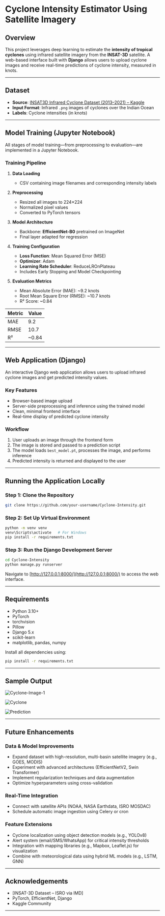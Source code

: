 # Cyclone Intensity Estimator Using Satellite Imagery

## Overview

This project leverages deep learning to estimate the **intensity of tropical cyclones** using infrared satellite imagery from the **INSAT-3D** satellite. A web-based interface built with **Django** allows users to upload cyclone images and receive real-time predictions of cyclone intensity, measured in knots.

---

## Dataset

* **Source**: [INSAT3D Infrared Cyclone Dataset (2013–2021) – Kaggle](https://www.kaggle.com/datasets/sshubam/insat3d-infrared-raw-cyclone-images-20132021)
* **Input Format**: Infrared `.png` images of cyclones over the Indian Ocean
* **Labels**: Cyclone intensities (in knots)

---

## Model Training (Jupyter Notebook)

All stages of model training—from preprocessing to evaluation—are implemented in a Jupyter Notebook.

### Training Pipeline

1. **Data Loading**

   * CSV containing image filenames and corresponding intensity labels

2. **Preprocessing**

   * Resized all images to 224×224
   * Normalized pixel values
   * Converted to PyTorch tensors

3. **Model Architecture**

   * Backbone: **EfficientNet-B0** pretrained on ImageNet
   * Final layer adapted for regression

4. **Training Configuration**

   * **Loss Function**: Mean Squared Error (MSE)
   * **Optimizer**: Adam
   * **Learning Rate Scheduler**: ReduceLROnPlateau
   * Includes Early Stopping and Model Checkpointing

5. **Evaluation Metrics**

   * Mean Absolute Error (MAE): \~9.2 knots
   * Root Mean Square Error (RMSE): \~10.7 knots
   * R² Score: \~0.84

| Metric | Value  |
| ------ | ------ |
| MAE    | 9.2    |
| RMSE   | 10.7   |
| R²     | \~0.84 |

---

## Web Application (Django)

An interactive Django web application allows users to upload infrared cyclone images and get predicted intensity values.

### Key Features

* Browser-based image upload
* Server-side preprocessing and inference using the trained model
* Clean, minimal frontend interface
* Real-time display of predicted cyclone intensity

### Workflow

1. User uploads an image through the frontend form
2. The image is stored and passed to a prediction script
3. The model loads `best_model.pt`, processes the image, and performs inference
4. Predicted intensity is returned and displayed to the user

---

## Running the Application Locally

### Step 1: Clone the Repository

```bash
git clone https://github.com/your-username/Cyclone-Intensity.git
```

### Step 2: Set Up Virtual Environment

```bash
python -m venv venv
venv\Scripts\activate   # For Windows
pip install -r requirements.txt
```

### Step 3: Run the Django Development Server

```bash
cd Cyclone-Intensity
python manage.py runserver
```

Navigate to [http://127.0.0.1:8000/](http://127.0.0.1:8000/) to access the web interface.

---

## Requirements

* Python 3.10+
* PyTorch
* torchvision
* Pillow
* Django 5.x
* scikit-learn
* matplotlib, pandas, numpy

Install all dependencies using:

```bash
pip install -r requirements.txt
```

---

## Sample Output

![Cyclone-Image-1](https://github.com/user-attachments/assets/9b6f67d7-583c-48fb-817e-84fa17cb78da)

![Cyclone](https://github.com/user-attachments/assets/55a88c6e-75d9-4389-8799-dea8a872959b)

![Prediction](https://github.com/user-attachments/assets/1e77712d-d769-4359-b940-3e8044ad6183)

---

## Future Enhancements

### Data & Model Improvements

* Expand dataset with high-resolution, multi-basin satellite imagery (e.g., GOES, MODIS)
* Experiment with advanced architectures (EfficientNetV2, Swin Transformer)
* Implement regularization techniques and data augmentation
* Optimize hyperparameters using cross-validation

### Real-Time Integration

* Connect with satellite APIs (NOAA, NASA Earthdata, ISRO MOSDAC)
* Schedule automatic image ingestion using Celery or cron

### Feature Extensions

* Cyclone localization using object detection models (e.g., YOLOv8)
* Alert system (email/SMS/WhatsApp) for critical intensity thresholds
* Integration with mapping libraries (e.g., Mapbox, Leaflet.js) for visualization
* Combine with meteorological data using hybrid ML models (e.g., LSTM, GNN)

---

## Acknowledgements

* \[INSAT-3D Dataset – ISRO via IMD]
* PyTorch, EfficientNet, Django
* Kaggle Community

---
